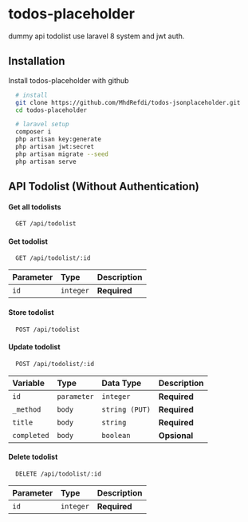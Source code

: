 
# todos-placeholder

dummy api todolist use laravel 8 system and jwt auth.






## Installation

Install todos-placeholder with github

```bash
  # install
  git clone https://github.com/MhdRefdi/todos-jsonplaceholder.git
  cd todos-placeholder

  # laravel setup
  composer i
  php artisan key:generate
  php artisan jwt:secret
  php artisan migrate --seed
  php artisan serve
```
    
## API Todolist (Without Authentication)

#### Get all todolists

```http
  GET /api/todolist
```

#### Get todolist

```http
  GET /api/todolist/:id
```

| Parameter | Type     | Description                       |
| :-------- | :------- | :-------------------------------- |
| `id`      | `integer` | **Required** |

#### Store todolist

```http
  POST /api/todolist
```

#### Update todolist

```http
  POST /api/todolist/:id
```

| Variable | Type | Data Type | Description |
| :-------- | :------- | :------- | :-------  
| `id`      | `parameter` | `integer` | **Required** |
| `_method`      | `body` | `string (PUT)` | **Required** |
| `title`      | `body` | `string` | **Required** |
| `completed`      | `body` | `boolean` | **Opsional** |

#### Delete todolist

```http
  DELETE /api/todolist/:id
```

| Parameter | Type     | Description                       |
| :-------- | :------- | :-------------------------------- |
| `id`      | `integer` | **Required** |

